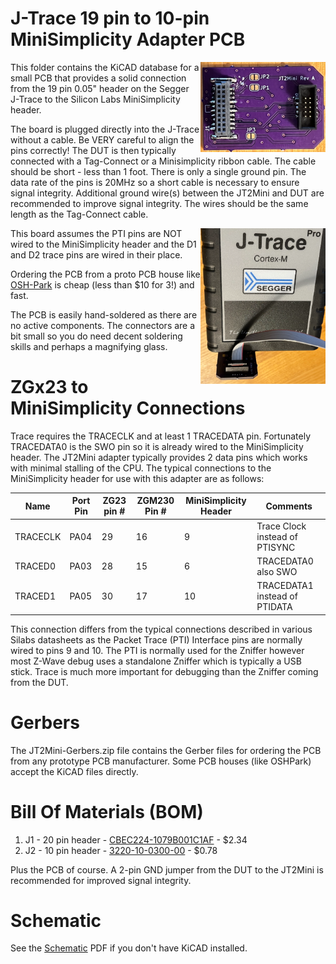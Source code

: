 # J-Trace 19 pin to 10-pin MiniSimplicity Adapter PCB



<img align="right" width="200" src="../pics/JT2Mini.png">

This folder contains the KiCAD database for a small PCB that
provides a solid connection from the 19 pin 0.05" header on the
Segger J-Trace to the Silicon Labs MiniSimplicity header.

The board is plugged directly into the J-Trace without a cable. Be VERY careful to align the pins correctly! 
The DUT is then typically connected with a Tag-Connect or a Minisimplicity ribbon cable.
The cable should be short - less than 1 foot. There is only a single ground pin. The data rate of the pins is 20MHz so a short cable is necessary to ensure signal integrity.
Additional ground wire(s) between the JT2Mini and DUT are recommended to improve signal integrity. The wires should be the same length as the Tag-Connect cable.

<img align="right" width="200" src="../pics/JT2MiniInstalled.png">

This board assumes the PTI pins are NOT wired to the MiniSimplicity header and the D1 and D2 trace pins are wired in their place.

Ordering the PCB from a proto PCB house like [OSH-Park](https://oshpark.com/) is cheap (less than $10 for 3!) and fast.

The PCB is easily hand-soldered as there are no active components. The connectors are a bit small so you do need decent soldering skills and perhaps a magnifying glass. 

# ZGx23 to MiniSimplicity Connections

Trace requires the TRACECLK and at least 1 TRACEDATA pin. Fortunately TRACEDATA0 is the SWO pin so it is already wired to the MiniSimplicity header. The JT2Mini adapter typically provides 2 data pins which works with minimal stalling of the CPU.
The typical connections to the MiniSimplicity header for use with this adapter are as follows:


| Name | Port Pin | ZG23 pin # | ZGM230 Pin # | MiniSimplicity Header | Comments |
| ---     | ---  | --- | --- | --- | --- |
| TRACECLK | PA04 | 29 | 16 | 9  | Trace Clock instead of PTISYNC |
| TRACED0  | PA03 | 28 | 15 | 6  | TRACEDATA0 also SWO |
| TRACED1  | PA05 | 30 | 17 | 10 | TRACEDATA1 instead of PTIDATA  |

This connection differs from the typical connections described in various Silabs datasheets as the Packet Trace (PTI) Interface pins are normally wired to pins 9 and 10. 
The PTI is normally used for the Zniffer however most Z-Wave debug uses a standalone Zniffer which is typically a USB stick. Trace is much more important for debugging than the Zniffer coming from the DUT.

# Gerbers

The JT2Mini-Gerbers.zip file contains the Gerber files for ordering the PCB from any prototype PCB manufacturer.
Some PCB houses (like OSHPark) accept the KiCAD files directly.

# Bill Of Materials (BOM)

1. J1 - 20 pin header - [CBEC224-1079B001C1AF](https://www.digikey.com/en/products/detail/greenconn/CBEC224-1079B001C1AF/16529509) - $2.34
2. J2 - 10 pin header - [3220-10-0300-00](https://www.digikey.com/en/products/detail/cnc-tech/3220-10-0300-00/3883266) - $0.78

Plus the PCB of course. A 2-pin GND jumper from the DUT to the JT2Mini is recommended for improved signal integrity.

# Schematic 

See the [Schematic](./JT2Mini/JT2MiniSchematic.pdf) PDF if you don't have KiCAD installed.

